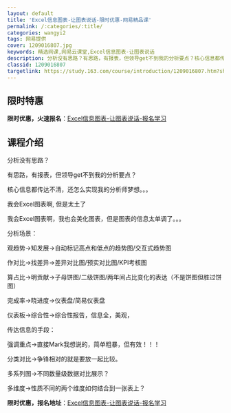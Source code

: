 ```yaml
---
layout: default
title: 'Excel信息图表-让图表说话-限时优惠-网易精品课'
permalink: /:categories/:title/
categories: wangyi2
tags: 网易提供
cover: 1209016807.jpg
keywords: 精选网课,网易云课堂,Excel信息图表-让图表说话
description: 分析没有思路？有思路，有报表，但领导get不到我的分析要点？核心信息都传达不清，还怎么实现我的分析师梦想。。。我会Exc
classid: 1209016807
targetlink: https://study.163.com/course/introduction/1209016807.htm?share=1&shareId=1025206652&utm_campaign=share&utm_medium=iphoneShare&utm_source=&utm_u=1025206652
---
```


## 限时特惠

**限时优惠，火速报名**：[Excel信息图表-让图表说话-报名学习](https://study.163.com/course/introduction/1209016807.htm?share=1&shareId=1025206652&utm_campaign=share&utm_medium=iphoneShare&utm_source=&utm_u=1025206652)

## 课程介绍

分析没有思路？

有思路，有报表，但领导get不到我的分析要点？

核心信息都传达不清，还怎么实现我的分析师梦想。。。

我会Excel图表啊, 但是太土了

我会Excel图表啊，我也会美化图表，但是图表的信息太单调了。。。





分析场景：

观趋势→知发展→自动标记高点和低点的趋势图/交互式趋势图

作对比→找差异→差异对比图/预实对比图/KPI考核图

算占比→明贡献→子母饼图/二级饼图/两年间占比变化的表达（不是饼图但胜过饼图）

完成率→晓进度→仪表盘/简易仪表盘

仪表板→综合性→综合性报告，信息全，美观，



传达信息的手段：

强调重点→直接Mark我想说的，简单粗暴，但有效！！！

分类对比→争锋相对的就是要放一起比较。

多系列图→不同数量级数据对比展示？

多维度→性质不同的两个维度如何结合到一张表上？

**限时优惠，报名地址**：[Excel信息图表-让图表说话-报名学习](https://study.163.com/course/introduction/1209016807.htm?share=1&shareId=1025206652&utm_campaign=share&utm_medium=iphoneShare&utm_source=&utm_u=1025206652)

